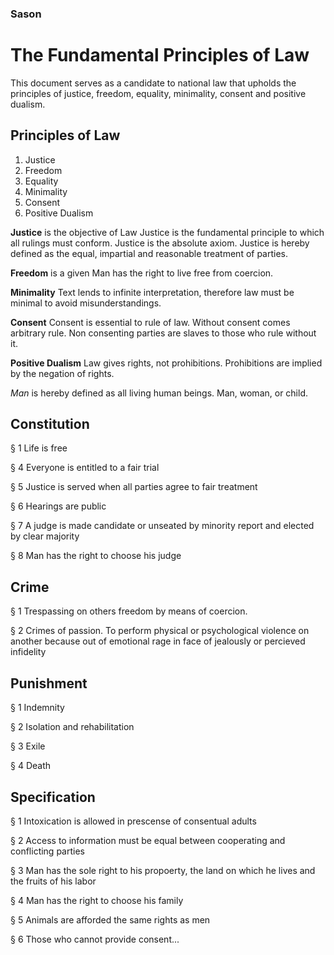 ### Sason
# The Fundamental Principles of Law
This document serves as a candidate to national law that upholds the principles of justice, freedom, equality, minimality, consent and positive dualism.

## Principles of Law
1. Justice
3. Freedom
4. Equality
6. Minimality
7. Consent
8. Positive Dualism

**Justice** is the objective of Law
Justice is the fundamental principle to which all rulings must conform. Justice is the absolute axiom. Justice is hereby defined as the equal, impartial and reasonable treatment of parties.

**Freedom** is a given
Man has the right to live free from coercion.

**Minimality**
Text lends to infinite interpretation, therefore law must be minimal to avoid misunderstandings.

**Consent**
Consent is essential to rule of law. Without consent comes arbitrary rule. Non consenting parties are slaves to those who rule without it. 

**Positive Dualism**
Law gives rights, not prohibitions. Prohibitions are implied by the negation of rights. 

*Man* is hereby defined as all living human beings. Man, woman, or child.

## Constitution
§ 1
Life is free

§ 4
Everyone is entitled to a fair trial

§ 5
Justice is served when all parties agree to fair treatment

§ 6
Hearings are public

§ 7
A judge is made candidate or unseated by minority report and elected by clear majority

§ 8
Man has the right to choose his judge

## Crime
§ 1 Trespassing on others freedom by means of coercion.

§ 2 Crimes of passion. To perform physical or psychological violence on another because out of emotional rage in face of jealously or percieved infidelity

## Punishment
§ 1 Indemnity

§ 2 Isolation and rehabilitation

§ 3 Exile

§ 4 Death

## Specification
§ 1
Intoxication is allowed in prescense of consentual adults

§ 2
Access to information must be equal between cooperating and conflicting parties

§ 3
Man has the sole right to his propoerty, the land on which he lives and the fruits of his labor

§ 4
Man has the right to choose his family

§ 5
Animals are afforded the same rights as men

§ 6
Those who cannot provide consent...



